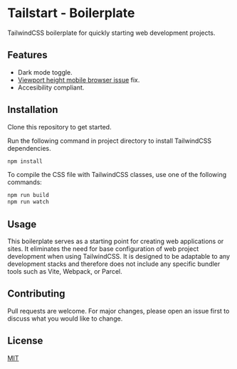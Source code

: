 # Tailstart - Boilerplate
TailwindCSS boilerplate for quickly starting web development projects.

## Features
* Dark mode toggle.
* [Viewport height mobile browser issue](https://stackoverflow.com/questions/37112218/css3-100vh-not-constant-in-mobile-browser) fix.
* Accesibility compliant.

## Installation
Clone this repository to get started.

Run the following command in project directory to install TailwindCSS dependencies.
```bash
npm install
```

To compile the CSS file with TailwindCSS classes, use one of the following commands:
```bash
npm run build
npm run watch
```

## Usage
This boilerplate serves as a starting point for creating web applications or sites. It eliminates the need for base configuration of web project development when using TailwindCSS. It is designed to be adaptable to any development stacks and therefore does not include any specific bundler tools such as Vite, Webpack, or Parcel.

## Contributing
Pull requests are welcome. For major changes, please open an issue first to discuss what you would like to change.

## License
[MIT](https://github.com/mkfizi/tailstart-boilerplate/blob/main/LICENSE)

